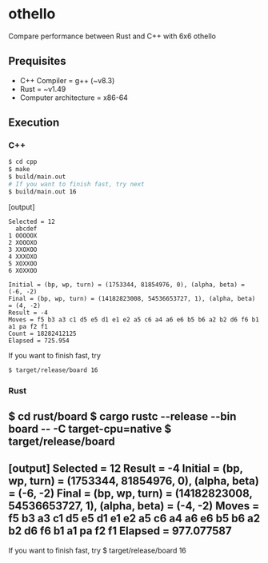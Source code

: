 # othello
Compare performance between Rust and C++ with 6x6 othello

## Prequisites
+ C++ Compiler = g++ (~v8.3)
+ Rust = ~v1.49
+ Computer architecture = x86-64

## Execution
### C++
```bash
$ cd cpp
$ make
$ build/main.out
# If you want to finish fast, try next
$ build/main.out 16
```
[output]
```plain
Selected = 12
  abcdef
1 OOOOOX
2 XOOOXO
3 XXOXOO
4 XXXOXO
5 XOXXOO
6 XOXXOO

Initial = (bp, wp, turn) = (1753344, 81854976, 0), (alpha, beta) = (-6, -2)
Final = (bp, wp, turn) = (14182823008, 54536653727, 1), (alpha, beta) = (4, -2)
Result = -4
Moves = f5 b3 a3 c1 d5 e5 d1 e1 e2 a5 c6 a4 a6 e6 b5 b6 a2 b2 d6 f6 b1 a1 pa f2 f1
Count = 18282412125
Elapsed = 725.954
```

If you want to finish fast, try
```bash
$ target/release/board 16
```

### Rust
$ cd rust/board
$ cargo rustc --release --bin board -- -C target-cpu=native
$ target/release/board
--------
[output]
Selected = 12
Result = -4
Initial = (bp, wp, turn) = (1753344, 81854976, 0), (alpha, beta) = (-6, -2)
Final = (bp, wp, turn) = (14182823008, 54536653727, 1), (alpha, beta) = (-4, -2)
Moves = f5 b3 a3 c1 d5 e5 d1 e1 e2 a5 c6 a4 a6 e6 b5 b6 a2 b2 d6 f6 b1 a1 pa f2 f1
Elapsed = 977.077587
--------
If you want to finish fast, try
$ target/release/board 16
